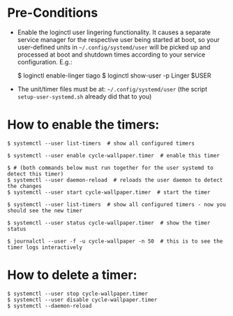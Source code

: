 # Pre-Conditions

- Enable the loginctl user lingering functionality. It causes a separate service manager for the respective user being started at boot,
so your user-defined units in `~/.config/systemd/user` will be picked up and processed at boot and shutdown times
according to your service configuration. E.g.:

    $ loginctl enable-linger tiago
    $ loginctl show-user -p Linger $USER

- The unit/timer files must be at: `~/.config/systemd/user` (the script `setup-user-systemd.sh` already did that to you)

# How to enable the timers:

	$ systemctl --user list-timers  # show all configured timers

	$ systemctl --user enable cycle-wallpaper.timer  # enable this timer

	$ # (both commands below must run together for the user systemd to detect this timer)
	$ systemctl --user daemon-reload  # reloads the user daemon to detect the changes
	$ systemctl --user start cycle-wallpaper.timer  # start the timer

	$ systemctl --user list-timers  # show all configured timers - now you should see the new timer

	$ systemctl --user status cycle-wallpaper.timer  # show the timer status

	$ journalctl --user -f -u cycle-wallpaper -n 50  # this is to see the timer logs interactively

# How to delete a timer:

    $ systemctl --user stop cycle-wallpaper.timer
    $ systemctl --user disable cycle-wallpaper.timer
    $ systemctl --daemon-reload

